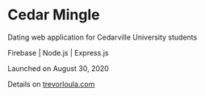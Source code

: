 # Cedar Mingle
Dating web application for Cedarville University students

Firebase | Node.js | Express.js

Launched on August 30, 2020

Details on [trevorloula.com](https://trevorloula.com/#cm)
